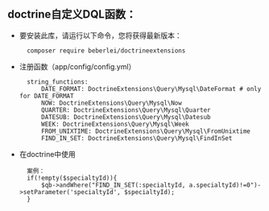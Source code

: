 ## doctrine自定义DQL函数：

- 要安装此库，请运行以下命令，您将获得最新版本：
  
        composer require beberlei/doctrineextensions

- 注册函数（app/config/config.yml）

        string_functions:
            DATE_FORMAT: DoctrineExtensions\Query\Mysql\DateFormat # only for DATE_FORMAT
            NOW: DoctrineExtensions\Query\Mysql\Now
            QUARTER: DoctrineExtensions\Query\Mysql\Quarter
            DATESUB: DoctrineExtensions\Query\Mysql\Datesub
            WEEK: DoctrineExtensions\Query\Mysql\Week
            FROM_UNIXTIME: DoctrineExtensions\Query\Mysql\FromUnixtime
            FIND_IN_SET: DoctrineExtensions\Query\Mysql\FindInSet

- 在doctrine中使用
    
        案例：
        if(!empty($specialtyId)){
            $qb->andWhere("FIND_IN_SET(:specialtyId, a.specialtyId)!=0")->setParameter('specialtyId', $specialtyId);
        }
